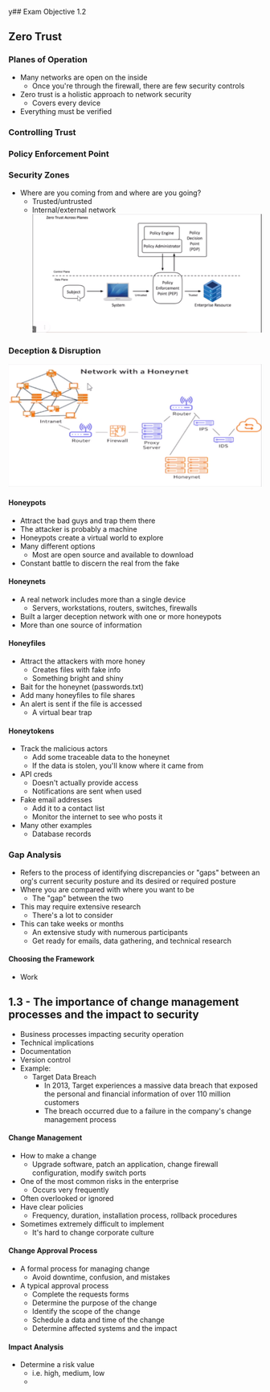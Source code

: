 y## Exam Objective 1.2
## Zero Trust
### Planes of Operation
- Many networks are open on the inside
	- Once you're through the firewall, there are few security controls
- Zero trust is a holistic approach to network security
	- Covers every device
- Everything must be verified
### Controlling Trust
### Policy Enforcement Point
### Security Zones
- Where are you coming from and where are you going?
	- Trusted/untrusted
	- Internal/external network
![](attachments/95716e594982487148818f24bc1661c4.png)
### Deception & Disruption
![](attachments/625df1be156bbad5b7c54c0edb82843a.png)
#### Honeypots
- Attract the bad guys and trap them there
- The attacker is probably a machine
- Honeypots create a virtual world to explore
- Many different options
	- Most are open source and available to download
- Constant battle to discern the real from the fake
#### Honeynets
- A real network includes more than a single device
	- Servers, workstations, routers, switches, firewalls
- Built a larger deception network with one or more honeypots
- More than one source of information
#### Honeyfiles
- Attract the attackers with more honey
	- Creates files with fake info
	- Something bright and shiny
- Bait for the honeynet (passwords.txt)
- Add many honeyfiles to file shares
- An alert is sent if the file is accessed
	- A virtual bear trap
#### Honeytokens
- Track the malicious actors
	- Add some traceable data to the honeynet
	- If the data is stolen, you'll know where it came from
- API creds
	- Doesn't actually provide access
	- Notifications are sent when used
- Fake email addresses
	- Add it to a contact list
	- Monitor the internet to see who posts it
- Many other examples
	- Database records
### Gap Analysis
- Refers to the process of identifying discrepancies or "gaps" between an org's current security posture and its desired or required posture
- Where you are compared with where you want to be
	- The "gap" between the two
- This may require extensive research
	- There's a lot to consider
- This can take weeks or months
	- An extensive study with numerous participants
	- Get ready for emails, data gathering, and technical research
#### Choosing the Framework
- Work
## 1.3 - The importance of change management processes and the impact to security
- Business processes impacting security operation
- Technical implications
- Documentation
- Version control
- Example:
	- Target Data Breach
		- In 2013, Target experiences a massive data breach that exposed the personal and financial information of over 110 million customers
		- The breach occurred due to a failure in the company's change management process
#### Change Management
- How to make a change
	- Upgrade software, patch an application, change firewall configuration, modify switch ports
- One of the most common risks in the enterprise
	- Occurs very frequently
- Often overlooked or ignored
- Have clear policies
	- Frequency, duration, installation process, rollback procedures
- Sometimes extremely difficult to implement
	- It's hard to change corporate culture
#### Change Approval Process
- A formal process for managing change
	- Avoid downtime, confusion, and mistakes
- A typical approval process
	- Complete the requests forms
	- Determine the purpose of the change
	- Identify the scope of the change
	- Schedule a data and time of the change
	- Determine affected systems and the impact
#### Impact Analysis
- Determine a risk value
	- i.e. high, medium, low
	- 